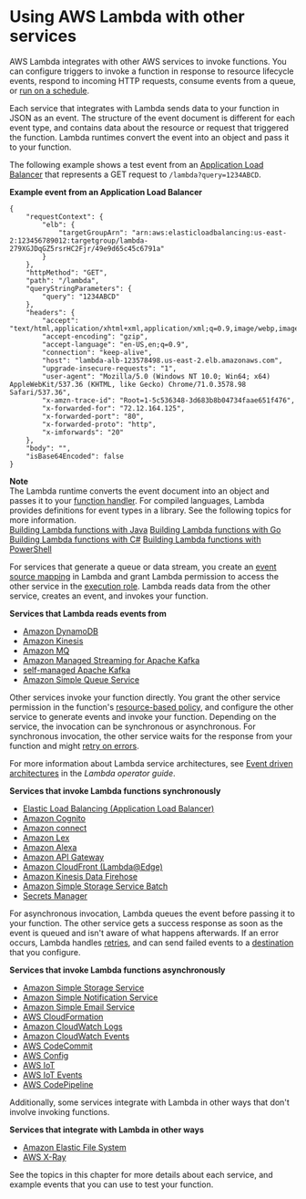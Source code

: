 # Using AWS Lambda with other services<a name="lambda-services"></a>

AWS Lambda integrates with other AWS services to invoke functions\. You can configure triggers to invoke a function in response to resource lifecycle events, respond to incoming HTTP requests, consume events from a queue, or [run on a schedule](services-cloudwatchevents.md)\.

Each service that integrates with Lambda sends data to your function in JSON as an event\. The structure of the event document is different for each event type, and contains data about the resource or request that triggered the function\. Lambda runtimes convert the event into an object and pass it to your function\.

The following example shows a test event from an [Application Load Balancer](services-alb.md) that represents a GET request to `/lambda?query=1234ABCD`\.

**Example event from an Application Load Balancer**  

```
{
    "requestContext": {
        "elb": {
            "targetGroupArn": "arn:aws:elasticloadbalancing:us-east-2:123456789012:targetgroup/lambda-279XGJDqGZ5rsrHC2Fjr/49e9d65c45c6791a"
        }
    },
    "httpMethod": "GET",
    "path": "/lambda",
    "queryStringParameters": {
        "query": "1234ABCD"
    },
    "headers": {
        "accept": "text/html,application/xhtml+xml,application/xml;q=0.9,image/webp,image/apng,*/*;q=0.8",
        "accept-encoding": "gzip",
        "accept-language": "en-US,en;q=0.9",
        "connection": "keep-alive",
        "host": "lambda-alb-123578498.us-east-2.elb.amazonaws.com",
        "upgrade-insecure-requests": "1",
        "user-agent": "Mozilla/5.0 (Windows NT 10.0; Win64; x64) AppleWebKit/537.36 (KHTML, like Gecko) Chrome/71.0.3578.98 Safari/537.36",
        "x-amzn-trace-id": "Root=1-5c536348-3d683b8b04734faae651f476",
        "x-forwarded-for": "72.12.164.125",
        "x-forwarded-port": "80",
        "x-forwarded-proto": "http",
        "x-imforwards": "20"
    },
    "body": "",
    "isBase64Encoded": false
}
```

**Note**  
The Lambda runtime converts the event document into an object and passes it to your [function handler](gettingstarted-concepts.md)\. For compiled languages, Lambda provides definitions for event types in a library\. See the following topics for more information\.  
[Building Lambda functions with Java](lambda-java.md)
[Building Lambda functions with Go](lambda-golang.md)
[Building Lambda functions with C\#](lambda-csharp.md)
[Building Lambda functions with PowerShell](lambda-powershell.md)

For services that generate a queue or data stream, you create an [event source mapping](invocation-eventsourcemapping.md) in Lambda and grant Lambda permission to access the other service in the [execution role](lambda-intro-execution-role.md)\. Lambda reads data from the other service, creates an event, and invokes your function\.

**Services that Lambda reads events from**
+ [Amazon DynamoDB](with-ddb.md)
+ [Amazon Kinesis](with-kinesis.md)
+ [Amazon MQ](with-mq.md)
+ [Amazon Managed Streaming for Apache Kafka](with-msk.md)
+ [self\-managed Apache Kafka](with-kafka.md)
+ [Amazon Simple Queue Service](with-sqs.md)

Other services invoke your function directly\. You grant the other service permission in the function's [resource\-based policy](access-control-resource-based.md), and configure the other service to generate events and invoke your function\. Depending on the service, the invocation can be synchronous or asynchronous\. For synchronous invocation, the other service waits for the response from your function and might [retry on errors](invocation-retries.md)\.

For more information about Lambda service architectures, see [Event driven architectures](https://docs.aws.amazon.com/lambda/latest/operatorguide/event-driven-architectures.html) in the *Lambda operator guide*\.

**Services that invoke Lambda functions synchronously**
+ [Elastic Load Balancing \(Application Load Balancer\)](services-alb.md)
+ [Amazon Cognito](services-cognito.md)
+ [Amazon connect](services-connect.md)
+ [Amazon Lex](services-lex.md)
+ [Amazon Alexa](services-alexa.md)
+ [Amazon API Gateway](services-apigateway.md)
+ [Amazon CloudFront \(Lambda@Edge\)](lambda-edge.md)
+ [Amazon Kinesis Data Firehose](services-kinesisfirehose.md)
+ [Amazon Simple Storage Service Batch](services-s3-batch.md)
+ [Secrets Manager](with-secrets-manager.md)

For asynchronous invocation, Lambda queues the event before passing it to your function\. The other service gets a success response as soon as the event is queued and isn't aware of what happens afterwards\. If an error occurs, Lambda handles [retries](invocation-retries.md), and can send failed events to a [destination](invocation-async.md#invocation-async-destinations) that you configure\.

**Services that invoke Lambda functions asynchronously**
+ [Amazon Simple Storage Service](with-s3.md)
+ [Amazon Simple Notification Service](with-sns.md)
+ [Amazon Simple Email Service](services-ses.md)
+ [AWS CloudFormation](services-cloudformation.md)
+ [Amazon CloudWatch Logs](services-cloudwatchlogs.md)
+ [Amazon CloudWatch Events](services-cloudwatchevents.md)
+ [AWS CodeCommit](services-codecommit.md)
+ [AWS Config](services-config.md)
+ [AWS IoT](services-iot.md)
+ [AWS IoT Events](services-iotevents.md)
+ [AWS CodePipeline](services-codepipeline.md)

Additionally, some services integrate with Lambda in other ways that don't involve invoking functions\.

**Services that integrate with Lambda in other ways**
+ [Amazon Elastic File System](services-efs.md)
+ [AWS X\-Ray](services-xray.md)

See the topics in this chapter for more details about each service, and example events that you can use to test your function\.